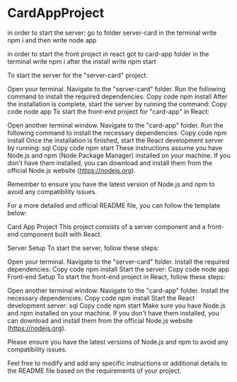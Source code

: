 # CardAppProject
in order to start the server:
go to folder server-card
in the terminal write npm i
and then write node app

in order to start the front project in react
got to card-app folder
in the terminal write npm i
after the install write npm start



To start the server for the "server-card" project:

Open your terminal.
Navigate to the "server-card" folder.
Run the following command to install the required dependencies:
Copy code
npm install
After the installation is complete, start the server by running the command:
Copy code
node app
To start the front-end project for "card-app" in React:

Open another terminal window.
Navigate to the "card-app" folder.
Run the following command to install the necessary dependencies:
Copy code
npm install
Once the installation is finished, start the React development server by running:
sql
Copy code
npm start
These instructions assume you have Node.js and npm (Node Package Manager) installed on your machine. If you don't have them installed, you can download and install them from the official Node.js website (https://nodejs.org).

Remember to ensure you have the latest version of Node.js and npm to avoid any compatibility issues.

For a more detailed and official README file, you can follow the template below:

Card App Project
This project consists of a server component and a front-end component built with React.

Server Setup
To start the server, follow these steps:

Open your terminal.
Navigate to the "server-card" folder.
Install the required dependencies:
Copy code
npm install
Start the server:
Copy code
node app
Front-end Setup
To start the front-end project in React, follow these steps:

Open another terminal window.
Navigate to the "card-app" folder.
Install the necessary dependencies:
Copy code
npm install
Start the React development server:
sql
Copy code
npm start
Make sure you have Node.js and npm installed on your machine. If you don't have them installed, you can download and install them from the official Node.js website (https://nodejs.org).

Please ensure you have the latest versions of Node.js and npm to avoid any compatibility issues.

Feel free to modify and add any specific instructions or additional details to the README file based on the requirements of your project.
